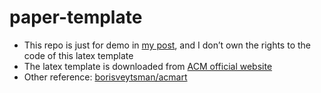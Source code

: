 # paper-template

+ This repo is just for demo in [my post](https://aben20807.github.io/posts/20210811-use-vscode-to-write-latex-paper/), and I don’t own the rights to the code of this latex template
+ The latex template is downloaded from [ACM official website](https://www.acm.org/publications/taps/word-template-workflow#h-2.-the-workflow-and-templates)
+ Other reference: [borisveytsman/acmart](https://github.com/borisveytsman/acmart)
